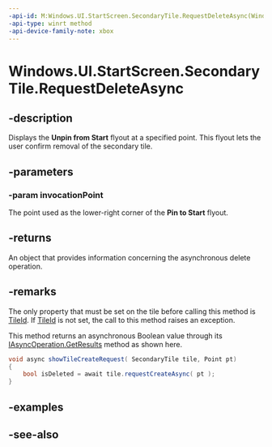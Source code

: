 ```yaml
---
-api-id: M:Windows.UI.StartScreen.SecondaryTile.RequestDeleteAsync(Windows.Foundation.Point)
-api-type: winrt method
-api-device-family-note: xbox
---
```


<!-- Method syntax
public Windows.Foundation.IAsyncOperation<bool> RequestDeleteAsync(Windows.Foundation.Point invocationPoint)
-->

# Windows.UI.StartScreen.SecondaryTile.RequestDeleteAsync

## -description
Displays the **Unpin from Start** flyout at a specified point. This flyout lets the user confirm removal of the secondary tile.

## -parameters
### -param invocationPoint
The point used as the lower-right corner of the **Pin to Start**  flyout.

## -returns
An object that provides information concerning the asynchronous delete operation.

## -remarks
The only property that must be set on the tile before calling this method is [TileId](secondarytile_tileid.md). If [TileId](secondarytile_tileid.md) is not set, the call to this method raises an exception.

This method returns an asynchronous Boolean value through its [IAsyncOperation.GetResults](../windows.foundation/iasyncoperation_1.md) method as shown here.

```csharp
void async showTileCreateRequest( SecondaryTile tile, Point pt)  
{
    bool isDeleted = await tile.requestCreateAsync( pt );  
}
```

## -examples

## -see-also